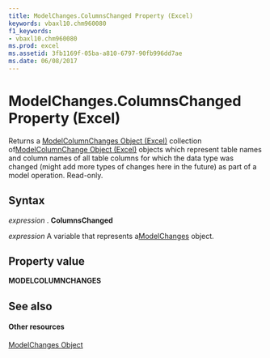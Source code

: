 ```yaml
---
title: ModelChanges.ColumnsChanged Property (Excel)
keywords: vbaxl10.chm960080
f1_keywords:
- vbaxl10.chm960080
ms.prod: excel
ms.assetid: 3fb1169f-05ba-a810-6797-90fb996dd7ae
ms.date: 06/08/2017
---
```



# ModelChanges.ColumnsChanged Property (Excel)

Returns a [ModelColumnChanges Object (Excel)](modelcolumnchanges-object-excel.md) collection of[ModelColumnChange Object (Excel)](modelcolumnchange-object-excel.md) objects which represent table names and column names of all table columns for which the data type was changed (might add more types of changes here in the future) as part of a model operation. Read-only.


## Syntax

 _expression_ . **ColumnsChanged**

 _expression_ A variable that represents a[ModelChanges](Excel.modelchanges.md) object.


## Property value

 **MODELCOLUMNCHANGES**


## See also


#### Other resources



[ModelChanges Object](Excel.modelchanges.md)

